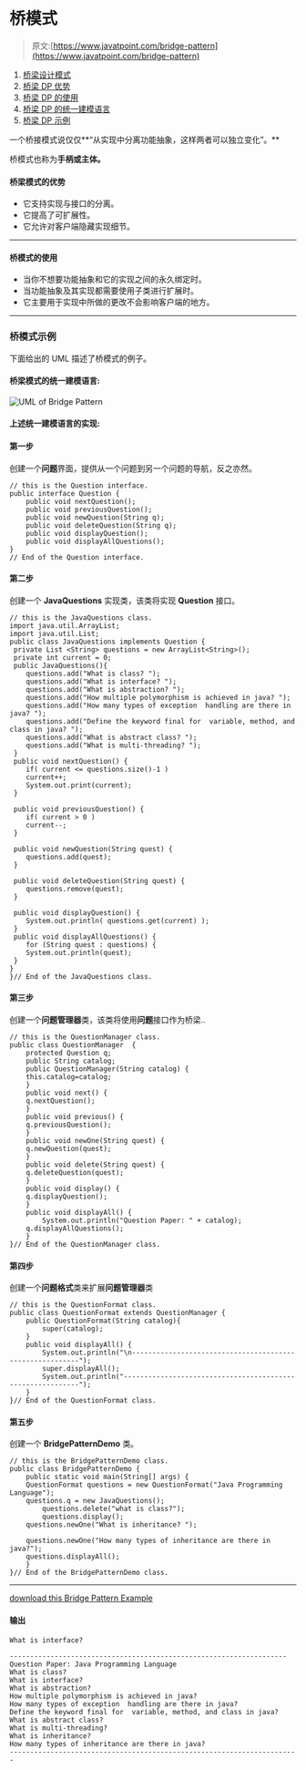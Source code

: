 # 桥模式

> 原文:[https://www.javatpoint.com/bridge-pattern](https://www.javatpoint.com/bridge-pattern)

1.  [桥梁设计模式](#)
2.  [桥梁 DP 优势](#adv)
3.  [桥梁 DP 的使用](#usage)
4.  [桥梁 DP 的统一建模语言](#uml)
5.  [桥梁 DP 示例](#ex)

一个桥接模式说仅仅**“从实现中分离功能抽象，这样两者可以独立变化”。**

桥模式也称为**手柄或主体。**

#### 桥梁模式的优势

*   它支持实现与接口的分离。
*   它提高了可扩展性。
*   它允许对客户端隐藏实现细节。

* * *

#### 桥模式的使用

*   当你不想要功能抽象和它的实现之间的永久绑定时。
*   当功能抽象及其实现都需要使用子类进行扩展时。
*   它主要用于实现中所做的更改不会影响客户端的地方。

* * *

### 桥模式示例

下面给出的 UML 描述了桥模式的例子。

#### 桥梁模式的统一建模语言:

![UML of Bridge Pattern](../Images/b3990b5e829a25351627746f778e89fd.png)

#### 上述统一建模语言的实现:

#### 第一步

创建一个**问题**界面，提供从一个问题到另一个问题的导航，反之亦然。

```
// this is the Question interface.
public interface Question {
	public void nextQuestion();
	public void previousQuestion();
	public void newQuestion(String q);
	public void deleteQuestion(String q);
	public void displayQuestion();
	public void displayAllQuestions();
}
// End of the Question interface.

```

#### 第二步

创建一个 **JavaQuestions** 实现类，该类将实现 **Question** 接口。

```
// this is the JavaQuestions class.
import java.util.ArrayList;
import java.util.List;
public class JavaQuestions implements Question {
 private List <String> questions = new ArrayList<String>();
 private int current = 0;
 public JavaQuestions(){
	questions.add("What is class? ");
	questions.add("What is interface? ");
	questions.add("What is abstraction? ");
	questions.add("How multiple polymorphism is achieved in java? ");
	questions.add("How many types of exception  handling are there in java? ");
	questions.add("Define the keyword final for  variable, method, and class in java? ");
	questions.add("What is abstract class? ");
	questions.add("What is multi-threading? ");
 }
 public void nextQuestion() {
	if( current <= questions.size()-1 )
	current++;
	System.out.print(current);
 }

 public void previousQuestion() {
	if( current > 0 )
	current--;
 }

 public void newQuestion(String quest) {
	questions.add(quest);
 }

 public void deleteQuestion(String quest) {
	questions.remove(quest);
 }

 public void displayQuestion() {
	System.out.println( questions.get(current) );
 }
 public void displayAllQuestions() {
	for (String quest : questions) {
	System.out.println(quest);
 }
}
}// End of the JavaQuestions class.

```

#### 第三步

创建一个**问题管理器**类，该类将使用**问题**接口作为桥梁..

```
// this is the QuestionManager class.
public class QuestionManager  {
	protected Question q;
	public String catalog;
	public QuestionManager(String catalog) {
	this.catalog=catalog;
	}
	public void next() {
	q.nextQuestion();
	}
	public void previous() {
	q.previousQuestion();
	}
	public void newOne(String quest) {
	q.newQuestion(quest);
	}
	public void delete(String quest) {
	q.deleteQuestion(quest);
	}
	public void display() {
	q.displayQuestion();
	}
	public void displayAll() {
        System.out.println("Question Paper: " + catalog);
	q.displayAllQuestions();
	}
}// End of the QuestionManager class.

```

#### 第四步

创建一个**问题格式**类来扩展**问题管理器**类

```
// this is the QuestionFormat class.
public class QuestionFormat extends QuestionManager {
	public QuestionFormat(String catalog){
		super(catalog);
	}
	public void displayAll() {
		System.out.println("\n---------------------------------------------------------");
		super.displayAll();
		System.out.println("-----------------------------------------------------------");
	}
}// End of the QuestionFormat class.

```

#### 第五步

创建一个 **BridgePatternDemo** 类。

```
// this is the BridgePatternDemo class.
public class BridgePatternDemo {
	public static void main(String[] args) {
	QuestionFormat questions = new QuestionFormat("Java Programming Language");
	questions.q = new JavaQuestions();
        questions.delete("what is class?");
        questions.display();
	questions.newOne("What is inheritance? ");

	questions.newOne("How many types of inheritance are there in java?");
	questions.displayAll();
	}
}// End of the BridgePatternDemo class.

```

* * *

[download this Bridge Pattern Example](designpattern/designpatternexample/bridgepattern.zip)

#### 输出

```
What is interface?

--------------------------------------------------------------------
Question Paper: Java Programming Language
What is class?
What is interface?
What is abstraction?
How multiple polymorphism is achieved in java?
How many types of exception  handling are there in java?
Define the keyword final for  variable, method, and class in java?
What is abstract class?
What is multi-threading?
What is inheritance?
How many types of inheritance are there in java?
-----------------------------------------------------------------------

```